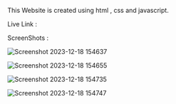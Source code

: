This Website is created using html , css and javascript.

Live Link :  

ScreenShots :

![Screenshot 2023-12-18 154637](https://github.com/adityagunale/UsAbilityHub_Clone/assets/121552299/70e14cc6-e9f9-40ef-8883-3467bde86be3)

![Screenshot 2023-12-18 154655](https://github.com/adityagunale/UsAbilityHub_Clone/assets/121552299/fc4d3d3b-4c6e-44c8-ab48-74e202c7f521)

![Screenshot 2023-12-18 154735](https://github.com/adityagunale/UsAbilityHub_Clone/assets/121552299/876ead04-ef23-40ee-b3ff-768982156e7e)

![Screenshot 2023-12-18 154747](https://github.com/adityagunale/UsAbilityHub_Clone/assets/121552299/2127a64e-d6aa-40e2-99d4-30af8f2e9085)

